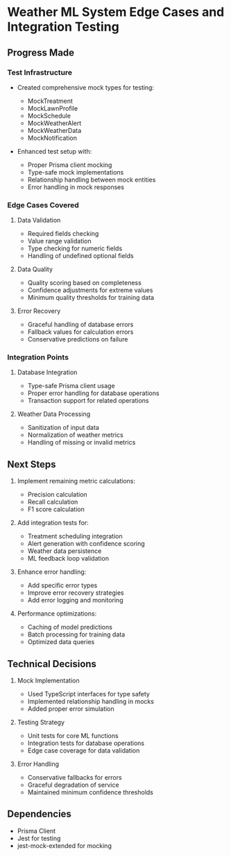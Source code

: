 # Weather ML System Edge Cases and Integration Testing

## Progress Made

### Test Infrastructure
- Created comprehensive mock types for testing:
  - MockTreatment
  - MockLawnProfile
  - MockSchedule
  - MockWeatherAlert
  - MockWeatherData
  - MockNotification

- Enhanced test setup with:
  - Proper Prisma client mocking
  - Type-safe mock implementations
  - Relationship handling between mock entities
  - Error handling in mock responses

### Edge Cases Covered
1. Data Validation
   - Required fields checking
   - Value range validation
   - Type checking for numeric fields
   - Handling of undefined optional fields

2. Data Quality
   - Quality scoring based on completeness
   - Confidence adjustments for extreme values
   - Minimum quality thresholds for training data

3. Error Recovery
   - Graceful handling of database errors
   - Fallback values for calculation errors
   - Conservative predictions on failure

### Integration Points
1. Database Integration
   - Type-safe Prisma client usage
   - Proper error handling for database operations
   - Transaction support for related operations

2. Weather Data Processing
   - Sanitization of input data
   - Normalization of weather metrics
   - Handling of missing or invalid metrics

## Next Steps

1. Implement remaining metric calculations:
   - Precision calculation
   - Recall calculation
   - F1 score calculation

2. Add integration tests for:
   - Treatment scheduling integration
   - Alert generation with confidence scoring
   - Weather data persistence
   - ML feedback loop validation

3. Enhance error handling:
   - Add specific error types
   - Improve error recovery strategies
   - Add error logging and monitoring

4. Performance optimizations:
   - Caching of model predictions
   - Batch processing for training data
   - Optimized data queries

## Technical Decisions

1. Mock Implementation
   - Used TypeScript interfaces for type safety
   - Implemented relationship handling in mocks
   - Added proper error simulation

2. Testing Strategy
   - Unit tests for core ML functions
   - Integration tests for database operations
   - Edge case coverage for data validation

3. Error Handling
   - Conservative fallbacks for errors
   - Graceful degradation of service
   - Maintained minimum confidence thresholds

## Dependencies
- Prisma Client
- Jest for testing
- jest-mock-extended for mocking